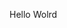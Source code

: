 Hello Wolrd



















































































































































































































































































































































































































































